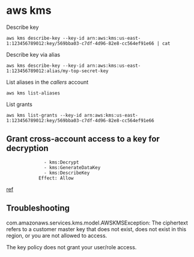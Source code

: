 # aws kms

Describe key

```
aws kms describe-key --key-id arn:aws:kms:us-east-1:123456789012:key/569bba03-c7df-4d96-82e8-cc564ef91e66 | cat
```

Describe key via alias

```
aws kms describe-key --key-id arn:aws:kms:us-east-1:123456789012:alias/my-top-secret-key
```

List aliases in the _callers_ account

```
aws kms list-aliases
```

List grants

```
aws kms list-grants --key-id arn:aws:kms:us-east-1:123456789012:key/569bba03-c7df-4d96-82e8-cc564ef91e66
```

## Grant cross-account access to a key for decryption

```
              - kms:Decrypt
              - kms:GenerateDataKey
              - kms:DescribeKey
            Effect: Allow
```

[ref](https://aws.amazon.com/premiumsupport/knowledge-center/cross-account-access-denied-error-s3/)

## Troubleshooting

com.amazonaws.services.kms.model.AWSKMSException: The ciphertext refers to a customer master key that does not exist, does not exist in this region, or you are not allowed to access.

The key policy does not grant your user/role access.
